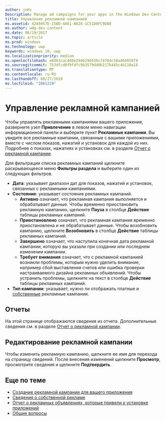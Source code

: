 ```yaml
---
author: jnHs
Description: Manage ad campaigns for your apps in the Windows Dev Center dashboard.
title: Управление рекламной кампанией
ms.assetid: 42A9457E-15BD-4A61-B828-1C51D0FC9DA0
ms.author: wdg-dev-content
ms.date: 06/19/2017
ms.topic: article
ms.prod: windows
ms.technology: uwp
keywords: windows 10, uwp
ms.localizationpriority: medium
ms.openlocfilehash: e0d63cac488e294629d430c7470dc58ad64059f9
ms.sourcegitcommit: 753dfcd0f9fdfc963579dd0b217b445c4b110a18
ms.translationtype: MT
ms.contentlocale: ru-RU
ms.lasthandoff: 08/27/2018
ms.locfileid: "2861229"
---
```

# <a name="manage-your-ad-campaign"></a>Управление рекламной кампанией


Чтобы управлять рекламными кампаниями вашего приложения, разверните узел **Привлечение** в левом меню навигации информационной панели и выберите пункт **Рекламные кампании**. Вы увидите все рекламные кампании, связанные с вашими приложениями, вместе с числом показов, нажатий и установок для каждой из них. Подробнее о показах, нажатиях и установках см. в разделе [Отчет о рекламной кампании](promote-your-app-report.md).

Для фильтрации списка рекламных кампаний щелкните раскрывающееся меню **Фильтры раздела** и выберите один из следующих фильтров.

-   **Дата**: указывает диапазон дат для показов, нажатий и установок, связанных с рекламными кампаниями.
-   **Состояние**: указывает состояние рекламных кампаний.
    -   **Активно** означает, что рекламная кампания выполняется и обрабатывает данные. Чтобы временно приостановить рекламную кампанию, щелкните **Пауза** в столбце **Действие** таблицы рекламных кампаний.
    -   **Приостановлено** означает, что рекламная кампания временно приостановлена и не обрабатывает данные. Чтобы возобновить кампанию, щелкните **Возобновить** в столбце **Действие** таблицы рекламных кампаний.
    -   **Завершено** означает, что наступила конечная дата рекламной кампании, которую вы указали при создании или последнем изменении кампании.
    -   **Требует внимания** означает, что с рекламной кампанией возникли проблемы, которым нужно уделить внимание, например сбой выставления счетов или ошибка проверки настраиваемого дизайна рекламных объявлений. Чтобы устранить проблемы, щелкните на текст в столбце **Действие** таблицы рекламных кампаний.
-   **Тип кампании**: указывает, нужно ли отображать платные и [собственные](about-house-ads.md) рекламные кампании.

## <a name="reporting"></a>Отчеты


На этой странице отображаются сведения из отчета. Дополнительные сведения см. в разделе [Отчет о рекламной кампании](promote-your-app-report.md).


## <a name="edit-an-ad-campaign"></a>Редактирование рекламной кампании

Чтобы изменить рекламную кампанию, щелкните ее имя для перехода на страницу сведений. После внесения изменений щелкните **Просмотр**, просмотрите сведения и щелкните **Подтвердить**.


## <a name="related-topics"></a>Еще по теме


* [Создание рекламной кампании для вашего приложения](create-an-ad-campaign-for-your-app.md)
* [Сведения о собственной рекламе](about-house-ads.md)
* [Отчет о рекламных объявлениях, которые привели к установке приложений](app-install-ads-reports.md)
* [Общие вопросы](common-questions.md)
 

 




